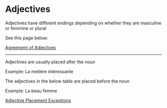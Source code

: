 # Adjectives

Adjectives have different endings depending on whether they are masculine or feminine or plural

See this page below:

[Agreement of Adjectives](Adjectives%207d869/Agreement%20%20e2d97.md)

---

Adjectives are usually placed after the noun 

Example: La metière intéressante

The adjectives in the below table are placed before the noun

Example: La beau femme

[Adjective Placement Exceptions](Adjectives%207d869/Adjective%20%205fde9.csv)